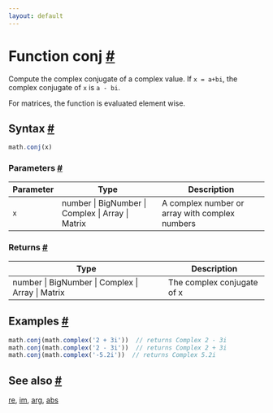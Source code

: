 ```yaml
---
layout: default
---
```


<!-- Note: This file is automatically generated from source code comments. Changes made in this file will be overridden. -->

<h1 id="function-conj">Function conj <a href="#function-conj" title="Permalink">#</a></h1>

Compute the complex conjugate of a complex value.
If `x = a+bi`, the complex conjugate of `x` is `a - bi`.

For matrices, the function is evaluated element wise.


<h2 id="syntax">Syntax <a href="#syntax" title="Permalink">#</a></h2>

```js
math.conj(x)
```

<h3 id="parameters">Parameters <a href="#parameters" title="Permalink">#</a></h3>

Parameter | Type | Description
--------- | ---- | -----------
`x` | number &#124; BigNumber &#124; Complex &#124; Array &#124; Matrix |  A complex number or array with complex numbers

<h3 id="returns">Returns <a href="#returns" title="Permalink">#</a></h3>

Type | Description
---- | -----------
number &#124; BigNumber &#124; Complex &#124; Array &#124; Matrix |  The complex conjugate of x


<h2 id="examples">Examples <a href="#examples" title="Permalink">#</a></h2>

```js
math.conj(math.complex('2 + 3i'))  // returns Complex 2 - 3i
math.conj(math.complex('2 - 3i'))  // returns Complex 2 + 3i
math.conj(math.complex('-5.2i'))  // returns Complex 5.2i
```


<h2 id="see-also">See also <a href="#see-also" title="Permalink">#</a></h2>

[re](re.html),
[im](im.html),
[arg](arg.html),
[abs](abs.html)
